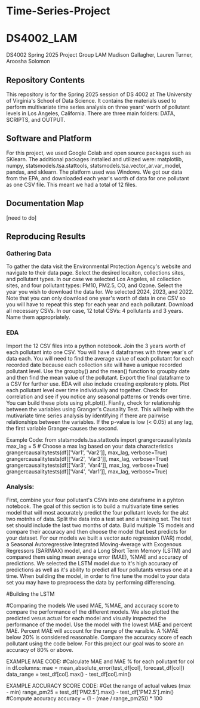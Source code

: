 # Time-Series-Project
# DS4002_LAM
DS4002 Spring 2025 Project Group LAM
Madison Gallagher, Lauren Turner, Aroosha Solomon

## Repository Contents
This repository is for the Spring 2025 session of DS 4002 at The University of Virginia's School of Data Science. It contains the materials used to perform multivariate time series analysis on three years' worth of pollutant levels in Los Angeles, California. There are three main folders: DATA, SCRIPTS, and OUTPUT.

## Software and Platform
For this project, we used Google Colab and open source packages such as SKlearn. 
The additional packages installed and utilized were: matplotlib, numpy, statsmodels.tsa.stattools, statsmodels.tsa.vector_ar.var_model, pandas, and sklearn. The platform used was Windows. 
We got our data from the EPA, and downloaded each year's worth of data for one pollutant as one CSV file. This meant we had a total of 12 files. 

## Documentation Map
[need to do]


## Reproducing Results
### Gathering Data
To gather the data visit the Environmental Protection Agency's website and navigate to their data page. Select the desired locaiton, collections sites, and pollutant types. In our case we selected Los Angeles, all collection sites, and four pollutant types: PM10, PM2.5, CO, and Ozone. Select the year you wish to download the data for. We selected 2024, 2023, and 2022. Note that you can only download one year's worth of data in one CSV so you will have to repeat this step for each year and each pollutant. Download all necessary CSVs. In our case, 12 total CSVs: 4 pollutants and 3 years. Name them appropriately.

### EDA
Import the 12 CSV files into a python notebook. Join the 3 years worth of each pollutant into one CSV. You will have 4 dataframes with three year's of data each. You will need to find the average value of each pollutant for each recorded date because each collection site will have a unique recorded pollutant level. Use the groupby() and the mean() function to groupby date and then find the mean value of the pollutant. Export the final dataframe to a CSV for further use.
EDA will also include creating exploratory plots. Plot each pollutant level over time individually and together. Check for correlation and see if you notice any seasonal patterns or trends over time. You can build these plots using plt.plot().
Fianlly, check for relationship between the variables using Granger's Causality Test. This will help with the mutivariate time series analysis by identifying if there are pairwise relationships between the variables. If the p-value is low (< 0.05) at any lag, the first variable Granger-causes the second.

Example Code:
from statsmodels.tsa.stattools import grangercausalitytests
max_lag = 5  # Choose a max lag based on your data characteristics
grangercausalitytests(df[['Var1', 'Var2']], max_lag, verbose=True)
grangercausalitytests(df[['Var2', 'Var3']], max_lag, verbose=True)
grangercausalitytests(df[['Var3', 'Var4']], max_lag, verbose=True)
grangercausalitytests(df[['Var4', 'Var1']], max_lag, verbose=True)


### Analysis: 

First, combine your four pollutant's CSVs into one dataframe in a pyhton notebook. The goal of this section is to build a multivariate time series model that will most accurately predict the four pollutant levels for the alst two motnhs of data. Split the data into a test set and a training set. The test set should include the last two months of data. 
Build multiple TS models and compare their accuracy and then choose the model that best predicts for your dataset. For our models we built a vector auto regression (VAR) model, a Seasonal Autoregressive Integrated Moving-Average with Exogenous Regressors (SARIMAX) model, and a Long Short Term Memory (LSTM) and compared them using mean average error (MAE), %MAE and accuracy of predictions. We selected the LSTM model due to it's high accuracy of predictions as well as it's ability to predict all four pollutants versus one at a time.
When building the model, in order to fine tune the model to your data set you may have to preprocess the data by performing differencing. 

#Building the LSTM

#Comparing the models
We used MAE, %MAE, and accuracy score to compare the performance of the different models. We also plotted the predicted vesus actual for each model and visually inspected the performance of the model. Use the model with the lowest MAE and percent MAE. Percent MAE will account for the range of the varaible. A %MAE below 20% is considered reasonable. Compare the accuracy score of each pollutant using the code below. For this project our goal was to score an accuracy of 80% or above.

EXAMPLE MAE CODE:
#Calculate MAE and MAE % for each pollutant
for col in df.columns:
    mae = mean_absolute_error(test_df[col], forecast_df[col])
    data_range = test_df[col].max() - test_df[col].min()

EXAMPLE ACCURACY SCORE CODE:
#Get the range of actual values (max - min)
range_pm25 = test_df['PM2.5'].max() - test_df['PM2.5'].min()
#Compute accuracy
accuracy = (1 - (mae / range_pm25)) * 100




